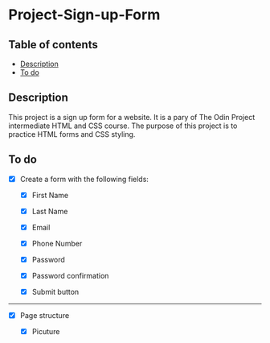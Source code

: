 # Project-Sign-up-Form

## Table of contents
* [Description](#description)
* [To do](#to-do) 

## Description
This project is a sign up form for a website. It is a pary of The Odin Project intermediate HTML and CSS course. The purpose of this project is to practice HTML forms and CSS styling. 

## To do

- [x] Create a form with the following fields:
    - [x] First Name
    - [x] Last Name

    - [x] Email
    - [x] Phone Number

    - [x] Password
    - [x] Password confirmation
    - [x] Submit button
---
- [x] Page structure

    - [x] Picuture